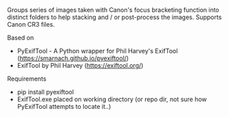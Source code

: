 Groups series of images taken with Canon's focus bracketing function into distinct folders to help stacking and / or post-process the images. Supports Canon CR3 files.

Based on
 - PyExifTool - A Python wrapper for Phil Harvey's ExifTool (https://smarnach.github.io/pyexiftool/)
 - ExifTool by Phil Harvey (https://exiftool.org/)
 
Requirements
 - pip install pyexiftool
 - ExifTool.exe placed on working directory (or repo dir, not sure how PyExifTool attempts to locate it..)